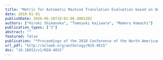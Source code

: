 ```yaml
---
title: "Metric for Automatic Machine Translation Evaluation based on Universal Sentence Representations"
date: 2018-01-01
publishDate: 2020-06-18T10:01:06.480120Z
authors: ["Hiroki Shimanaka", "Tomoyuki Kajiwara", "Mamoru Komachi"]
publication_types: ["2"]
abstract: ""
featured: false
publication: "*Proceedings of the 2018 Conference of the North American Chapter of the Association for Computational Linguistics: Student Research Workshop*"
url_pdf: "http://aclweb.org/anthology/N18-4015"
doi: "10.18653/v1/N18-4015"
---
```


